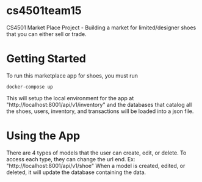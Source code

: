 # cs4501team15
CS4501 Market Place Project - Building a market for limited/designer shoes that you can either sell or trade.

# Getting Started
To run this marketplace app for shoes, you must run 
```
docker-compose up
```

This will setup the local environment for the app at "http://localhost:8001/api/v1/inventory" and the databases that catalog all the shoes, users, inventory, and transactions will be loaded into a json file.

# Using the App
There are 4 types of models that the user can create, edit, or delete. To access each type, they can change the url end. Ex: "http://localhost:8001/api/v1/shoe" When a model is created, edited, or deleted, it will update the database containing the data.

